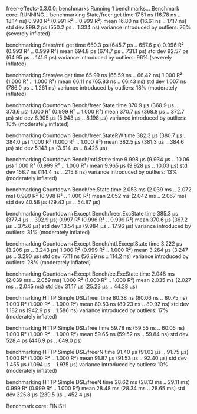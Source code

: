 freer-effects-0.3.0.0: benchmarks
Running 1 benchmarks...
Benchmark core: RUNNING...
benchmarking State/freer.get
time                 17.51 ns   (16.78 ns .. 18.14 ns)
                     0.993 R²   (0.991 R² .. 0.999 R²)
                     mean                 16.80 ns   (16.61 ns .. 17.17 ns)
                     std dev              899.2 ps   (550.2 ps .. 1.334 ns)
                     variance introduced by outliers: 76% (severely inflated)

benchmarking State/mtl.get
time                 650.3 ps   (645.7 ps .. 657.6 ps)
                     0.996 R²   (0.993 R² .. 0.999 R²)
                     mean                 694.8 ps   (674.7 ps .. 731.1 ps)
                     std dev              92.57 ps   (64.95 ps .. 141.9 ps)
                     variance introduced by outliers: 96% (severely inflated)

benchmarking State/ee.get
time                 65.99 ns   (65.59 ns .. 66.42 ns)
                     1.000 R²   (1.000 R² .. 1.000 R²)
                     mean                 66.11 ns   (65.83 ns .. 66.43 ns)
                     std dev              1.007 ns   (786.0 ps .. 1.261 ns)
                     variance introduced by outliers: 18% (moderately inflated)

benchmarking Countdown Bench/freer.State
time                 370.9 μs   (368.9 μs .. 373.6 μs)
                     1.000 R²   (0.999 R² .. 1.000 R²)
                     mean                 370.7 μs   (368.8 μs .. 372.7 μs)
                     std dev              6.905 μs   (5.943 μs .. 8.198 μs)
                     variance introduced by outliers: 10% (moderately inflated)

benchmarking Countdown Bench/freer.StateRW
time                 382.3 μs   (380.7 μs .. 384.0 μs)
                     1.000 R²   (1.000 R² .. 1.000 R²)
                     mean                 382.5 μs   (381.3 μs .. 384.6 μs)
                     std dev              5.143 μs   (3.614 μs .. 8.425 μs)

benchmarking Countdown Bench/mtl.State
time                 9.998 μs   (9.934 μs .. 10.06 μs)
                     1.000 R²   (0.999 R² .. 1.000 R²)
                     mean                 9.965 μs   (9.928 μs .. 10.03 μs)
                     std dev              158.7 ns   (114.4 ns .. 215.8 ns)
                     variance introduced by outliers: 13% (moderately inflated)

benchmarking Countdown Bench/ee.State
time                 2.053 ms   (2.039 ms .. 2.072 ms)
                     0.999 R²   (0.998 R² .. 1.000 R²)
                     mean                 2.052 ms   (2.042 ms .. 2.067 ms)
                     std dev              40.56 μs   (29.43 μs .. 54.87 μs)

benchmarking Countdown+Except Bench/freer.ExcState
time                 385.3 μs   (377.4 μs .. 392.9 μs)
                     0.997 R²   (0.996 R² .. 0.999 R²)
                     mean                 370.6 μs   (367.2 μs .. 375.6 μs)
                     std dev              13.54 μs   (9.984 μs .. 17.96 μs)
                     variance introduced by outliers: 31% (moderately inflated)

benchmarking Countdown+Except Bench/mtl.ExceptState
time                 3.222 μs   (3.206 μs .. 3.243 μs)
                     1.000 R²   (0.999 R² .. 1.000 R²)
                     mean                 3.264 μs   (3.247 μs .. 3.290 μs)
                     std dev              77.11 ns   (56.89 ns .. 114.2 ns)
                     variance introduced by outliers: 28% (moderately inflated)

benchmarking Countdown+Except Bench/ee.ExcState
time                 2.048 ms   (2.039 ms .. 2.059 ms)
                     1.000 R²   (1.000 R² .. 1.000 R²)
                     mean                 2.035 ms   (2.027 ms .. 2.045 ms)
                     std dev              31.17 μs   (25.23 μs .. 44.28 μs)

benchmarking HTTP Simple DSL/freer
time                 80.38 ns   (80.06 ns .. 80.75 ns)
                     1.000 R²   (1.000 R² .. 1.000 R²)
                     mean                 80.53 ns   (80.23 ns .. 80.92 ns)
                     std dev              1.182 ns   (942.9 ps .. 1.586 ns)
                     variance introduced by outliers: 17% (moderately inflated)

benchmarking HTTP Simple DSL/free
time                 59.78 ns   (59.55 ns .. 60.05 ns)
                     1.000 R²   (1.000 R² .. 1.000 R²)
                     mean                 59.65 ns   (59.52 ns .. 59.84 ns)
                     std dev              528.4 ps   (446.9 ps .. 649.0 ps)

benchmarking HTTP Simple DSL/freerN
time                 91.40 μs   (91.02 μs .. 91.75 μs)
                     1.000 R²   (1.000 R² .. 1.000 R²)
                     mean                 91.87 μs   (91.53 μs .. 92.40 μs)
                     std dev              1.455 μs   (1.094 μs .. 1.975 μs)
                     variance introduced by outliers: 10% (moderately inflated)

benchmarking HTTP Simple DSL/freeN
time                 28.62 ms   (28.13 ms .. 29.11 ms)
                     0.999 R²   (0.999 R² .. 1.000 R²)
                     mean                 28.48 ms   (28.34 ms .. 28.65 ms)
                     std dev              325.8 μs   (239.5 μs .. 452.4 μs)

Benchmark core: FINISH